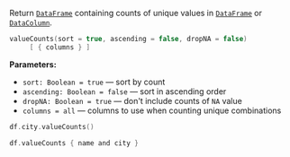 [//]: # (title: valueCounts)

<!---IMPORT org.jetbrains.kotlinx.dataframe.samples.api.Analyze-->

Return [`DataFrame`](DataFrame.md) containing counts of unique values in [`DataFrame`](DataFrame.md) 
or [`DataColumn`](DataColumn.md).

```kotlin
valueCounts(sort = true, ascending = false, dropNA = false)
     [ { columns } ]
```

**Parameters:**
* `sort: Boolean = true` — sort by count
* `ascending: Boolean = false` — sort in ascending order
* `dropNA: Boolean = true` — don't include counts of `NA` value
* `columns = all` — columns to use when counting unique combinations 

<!---FUN valueCounts-->

```kotlin
df.city.valueCounts()

df.valueCounts { name and city }
```

<dataFrame src="org.jetbrains.kotlinx.dataframe.samples.api.Analyze.valueCounts.html"/>
<!---END-->
